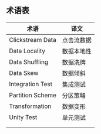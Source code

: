 ## 术语表

| 术语             | 译文       |
| ---------------- | --------   |
| Clickstream Data | 点击流数据 |
| Data Locality    | 数据本地性 |
| Data Shuffling   | 数据洗牌   |
| Data Skew        | 数据倾斜   |
| Integration Test | 集成测试   |
| Partition Scheme | 分区策略   |
| Transformation   | 数据变形   |
| Unity Test       | 单元测试   |
|                  |            |
|                  |            |

